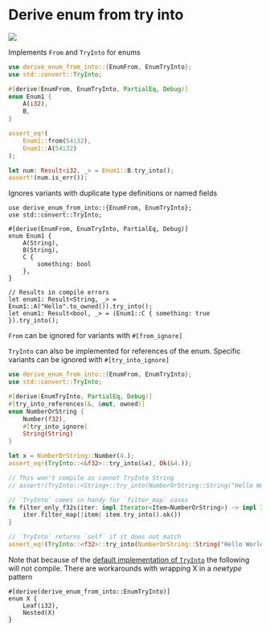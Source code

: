 # Derive enum from try into

[![](https://img.shields.io/crates/v/derive-enum-from-into)](https://crates.io/crates/derive-enum-from-into)

Implements `From` and `TryInto` for enums

```rust
use derive_enum_from_into::{EnumFrom, EnumTryInto};
use std::convert::TryInto;

#[derive(EnumFrom, EnumTryInto, PartialEq, Debug)]
enum Enum1 {
    A(i32),
    B,
}

assert_eq!(
    Enum1::from(54i32),
    Enum1::A(54i32)
);

let num: Result<i32, _> = Enum1::B.try_into();
assert!(num.is_err());
```

Ignores variants with duplicate type definitions or named fields

```compile_error
use derive_enum_from_into::{EnumFrom, EnumTryInto};
use std::convert::TryInto;

#[derive(EnumFrom, EnumTryInto, PartialEq, Debug)]
enum Enum1 {
    A(String),
    B(String),
    C { 
        something: bool 
    },
}

// Results in compile errors
let enum1: Result<String, _> = Enum1::A("Hello".to_owned()).try_into();
let enum1: Result<bool, _> = (Enum1::C { something: true }).try_into();
```

`From` can be ignored for variants with `#[from_ignore]`

`TryInto` can also be implemented for references of the enum. Specific variants can be ignored with `#[try_into_ignore]`

```rust
use derive_enum_from_into::{EnumFrom, EnumTryInto};
use std::convert::TryInto;

#[derive(EnumTryInto, PartialEq, Debug)]
#[try_into_references(&, &mut, owned)]
enum NumberOrString {
    Number(f32),
    #[try_into_ignore]
    String(String)
}

let x = NumberOrString::Number(4.);
assert_eq!(TryInto::<&f32>::try_into(&x), Ok(&4.));

// This won't compile as cannot TryInto String
// assert!(TryInto::<String>::try_into(NumberOrString::String("Hello World".to_owned())).is_err());

// `TryInto` comes in handy for `filter_map` cases
fn filter_only_f32s(iter: impl Iterator<Item=NumberOrString>) -> impl Iterator<Item=f32> {
    iter.filter_map(|item| item.try_into().ok())
}

// `TryInto` returns `self` if it does not match
assert_eq!(TryInto::<f32>::try_into(NumberOrString::String("Hello World".to_owned())), Err(NumberOrString::String("Hello World".to_owned())));
```

Note that because of the [default implementation of `TryInto`](https://doc.rust-lang.org/src/core/convert/mod.rs.html#573-582) the following will not compile. There are workarounds with wrapping X in a *newtype* pattern

```compile_error
#[derive(derive_enum_from_into::EnumTryInto)]
enum X {
    Leaf(i32),
    Nested(X)
}
```